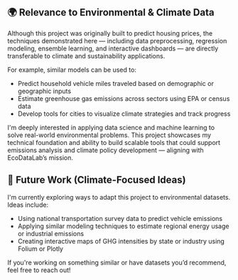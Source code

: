 ## 🌍 Relevance to Environmental & Climate Data

Although this project was originally built to predict housing prices, the techniques demonstrated here — including data preprocessing, regression modeling, ensemble learning, and interactive dashboards — are directly transferable to climate and sustainability applications. 

For example, similar models can be used to:
- Predict household vehicle miles traveled based on demographic or geographic inputs
- Estimate greenhouse gas emissions across sectors using EPA or census data
- Develop tools for cities to visualize climate strategies and track progress

I'm deeply interested in applying data science and machine learning to solve real-world environmental problems. This project showcases my technical foundation and ability to build scalable tools that could support emissions analysis and climate policy development — aligning with EcoDataLab’s mission.
## 🔮 Future Work (Climate-Focused Ideas)

I'm currently exploring ways to adapt this project to environmental datasets. Ideas include:
- Using national transportation survey data to predict vehicle emissions
- Applying similar modeling techniques to estimate regional energy usage or industrial emissions
- Creating interactive maps of GHG intensities by state or industry using Folium or Plotly

If you're working on something similar or have datasets you’d recommend, feel free to reach out!

